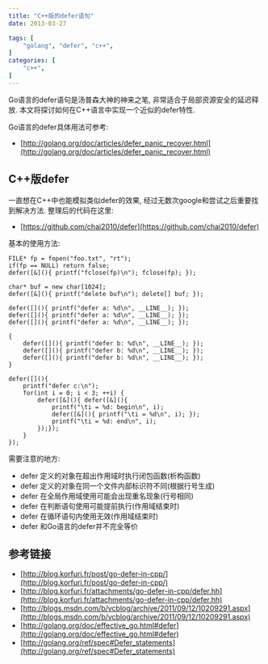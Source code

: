 ```yaml
---
title: "C++版的defer语句"
date: 2013-03-27

tags: [
	"golang", "defer", "c++",
]
categories: [
	"c++",
]
---
```


Go语言的defer语句是汤普森大神的神来之笔, 非常适合于局部资源安全的延迟释放. 本文将探讨如何在C++语言中实现一个近似的defer特性.

<!--more-->

Go语言的defer具体用法可参考:

- [http://golang.org/doc/articles/defer_panic_recover.html](http://golang.org/doc/articles/defer_panic_recover.html)


## C++版defer

一直想在C++中也能模拟类似defer的效果, 经过无数次google和尝试之后重要找到解决方法.
整理后的代码在这里:

- [https://github.com/chai2010/defer](https://github.com/chai2010/defer)

基本的使用方法:

	FILE* fp = fopen("foo.txt", "rt");
	if(fp == NULL) return false;
	defer([&](){ printf("fclose(fp)\n"); fclose(fp); });

	char* buf = new char[1024];
	defer([&](){ printf("delete buf\n"); delete[] buf; });

	defer([](){ printf("defer a: %d\n", __LINE__); });
	defer([](){ printf("defer a: %d\n", __LINE__); });
	defer([](){ printf("defer a: %d\n", __LINE__); });

	{
		defer([](){ printf("defer b: %d\n", __LINE__); });
		defer([](){ printf("defer b: %d\n", __LINE__); });
		defer([](){ printf("defer b: %d\n", __LINE__); });
	}

	defer([](){
		printf("defer c:\n");
		for(int i = 0; i < 3; ++i) {
			defer([&](){ defer([&](){
				printf("\ti = %d: begin\n", i);
				defer([&](){ printf("\ti = %d\n", i); });
				printf("\ti = %d: end\n", i);
			});});
		}
	});

需要注意的地方:

- defer 定义的对象在超出作用域时执行闭包函数(析构函数)
- defer 定义的对象在同一个文件内部标识符不同(根据行号生成)
- defer 在全局作用域使用可能会出现重名现象(行号相同)
- defer 在判断语句使用可能提前执行(作用域结束时)
- defer 在循环语句内使用无效(作用域结束时)
- defer 和Go语言的defer并不完全等价

## 参考链接

- [http://blog.korfuri.fr/post/go-defer-in-cpp/](http://blog.korfuri.fr/post/go-defer-in-cpp/)
- [http://blog.korfuri.fr/attachments/go-defer-in-cpp/defer.hh](http://blog.korfuri.fr/attachments/go-defer-in-cpp/defer.hh)
- [http://blogs.msdn.com/b/vcblog/archive/2011/09/12/10209291.aspx](http://blogs.msdn.com/b/vcblog/archive/2011/09/12/10209291.aspx)
- [http://golang.org/doc/effective_go.html#defer](http://golang.org/doc/effective_go.html#defer)
- [http://golang.org/ref/spec#Defer_statements](http://golang.org/ref/spec#Defer_statements)

